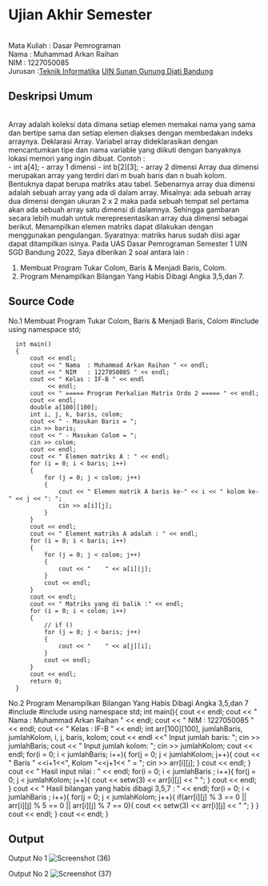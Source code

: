 # Ujian Akhir Semester 
<br>Mata Kuliah  : Dasar Pemrograman
<br>Nama  : Muhammad Arkan Raihan
<br>NIM		:	1227050085
<br>Jurusan		:[Teknik Informatika](http://if.uinsgd.ac.id/) [UIN Sunan Gunung Djati Bandung](https://uinsgd.ac.id/) 

## Deskripsi Umum
<br>	Array adalah koleksi data dimana setiap elemen memakai nama yang sama dan bertipe sama dan setiap elemen diakses dengan membedakan indeks arraynya.
Deklarasi Array. Variabel array dideklarasikan dengan mencantumkan tipe dan nama variable yang diikuti dengan banyaknya lokasi memori yang ingin dibuat. 
Contoh :  
	- int a[4];		    - array 1 dimensi
	- int b[2][3];		- array 2 dimensi
	Array dua dimensi merupakan array yang terdiri dari m buah baris dan n buah kolom.
Bentuknya dapat berupa matriks atau tabel. Sebenarnya array dua dimensi adalah sebuah array yang ada di dalam array.
Misalnya: ada sebuah array dua dimensi dengan ukuran 2 x 2 maka pada sebuah tempat sel pertama akan ada sebuah array satu dimensi di dalamnya.
  Sehingga gambaran secara lebih mudah untuk merepresentasikan array dua dimensi sebagai berikut.
Menampilkan elemen matriks dapat dilakukan dengan menggunakan pengulangan.
Syaratnya: matriks harus sudah diisi agar dapat ditampilkan isinya.
  Pada UAS Dasar Pemrograman Semester 1 UIN SGD Bandung 2022, Saya diberikan 2 soal antara lain :
1. Membuat Program Tukar Colom, Baris & Menjadi Baris, Colom.
2. Program Menampilkan Bilangan Yang Habis Dibagi Angka 3,5,dan 7.

## Source Code
No.1 Membuat Program Tukar Colom, Baris & Menjadi Baris, Colom
      #include <iostream>
      using namespace std;

      int main()
      {
          cout << endl;
          cout << " Nama  : Muhammad Arkan Raihan " << endl;
          cout << " NIM   : 1227050085 " << endl;
          cout << " Kelas : IF-B " << endl
               << endl;
          cout << " ===== Program Perkalian Matrix Ordo 2 ===== " << endl;
          cout << endl;
          double a[100][100];
          int i, j, k, baris, colom;
          cout << " - Masukan Baris = ";
          cin >> baris;
          cout << " - Masukan Colom = ";
          cin >> colom;
          cout << endl;
          cout << " Elemen matriks A : " << endl;
          for (i = 0; i < baris; i++)
          {
              for (j = 0; j < colom; j++)
              {
                  cout << " Elemen matrik A baris ke-" << i << " kolom ke-" << j << ": ";
                  cin >> a[i][j];
              }
          }
          cout << endl;
          cout << " Element matriks A adalah : " << endl;
          for (i = 0; i < baris; i++)
          {
              for (j = 0; j < colom; j++)
              {
                  cout << "    " << a[i][j];
              }
              cout << endl;
          }
          cout << endl;
          cout << " Matriks yang di balik :" << endl;
          for (i = 0; i < colom; i++)
          {
              // if ()
              for (j = 0; j < baris; j++)
              {
                  cout << "    " << a[j][i];
              }
              cout << endl;
          }
          cout << endl;
          return 0;
      }

No.2 Program Menampilkan Bilangan Yang Habis Dibagi Angka 3,5,dan 7
      #include <iostream>
      #include <iomanip>
      using namespace std;
      int main(){
          cout << endl;
          cout << " Nama  : Muhammad Arkan Raihan " << endl;
          cout << " NIM   : 1227050085 " << endl;
          cout << " Kelas : IF-B " << endl;
        int arr[100][100], jumlahBaris, jumlahKolom, i, j, baris, kolom;
          cout << endl <<" Input jumlah baris: "; 
        cin >> jumlahBaris;
          cout << " Input jumlah kolom: "; 
        cin >> jumlahKolom;
          cout << endl;
          for(i = 0; i < jumlahBaris; i++){
              for(j = 0; j < jumlahKolom; j++){
                  cout << " Baris " <<i+1<<", Kolom "<<j+1<< " = ";
                  cin >> arr[i][j];
              }
              cout << endl;
          }
          cout << " Hasil input nilai : " << endl;
          for(i = 0; i < jumlahBaris ; i++){
          for(j = 0; j < jumlahKolom; j++){
              cout << setw(3) << arr[i][j] << " ";
          }
          cout << endl;
          }
          cout << " Hasil bilangan yang habis dibagi 3,5,7 : " << endl;
          for(i = 0; i < jumlahBaris ; i++){
          for(j = 0; j < jumlahKolom; j++){
              if(arr[i][j] % 3 == 0 || arr[i][j] % 5 == 0 || arr[i][j] % 7 == 0){
              cout << setw(3) << arr[i][j] << " ";
              }
          }
          cout << endl;
          }
          cout << endl;
      }

## Output
Output No 1
![Screenshot (36)](https://user-images.githubusercontent.com/121001016/208374773-4d7bd76a-6205-4b64-aaa8-d1eeb39ca88d.png)

Output No 2
![Screenshot (37)](https://user-images.githubusercontent.com/121001016/208375000-a5f62e26-d7c9-41fb-9612-f5bb4c9359e8.png)
